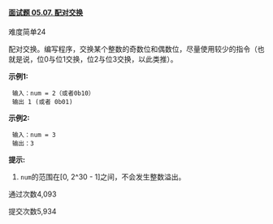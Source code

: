#### [面试题 05.07. 配对交换](https://leetcode-cn.com/problems/exchange-lcci/)

难度简单24

配对交换。编写程序，交换某个整数的奇数位和偶数位，尽量使用较少的指令（也就是说，位0与位1交换，位2与位3交换，以此类推）。

**示例1:**

```
 输入：num = 2（或者0b10）
 输出 1 (或者 0b01)
```

**示例2:**

```
 输入：num = 3
 输出：3
```

**提示:**

1. `num`的范围在[0, 2^30 - 1]之间，不会发生整数溢出。

通过次数4,093

提交次数5,934